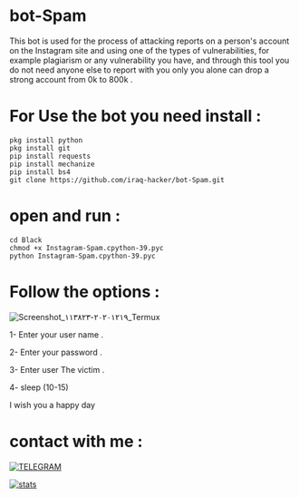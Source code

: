 # bot-Spam

This bot is used for the process of attacking reports on a person's account on the Instagram site and using one of the types of vulnerabilities, for example plagiarism or any vulnerability you have, and through this tool you do not need anyone else to report with you only you alone can drop a strong account from 0k to 800k .

# For Use the bot you need install  : 
 
```
pkg install python
pkg install git
pip install requests
pip install mechanize
pip install bs4
git clone https://github.com/iraq-hacker/bot-Spam.git
```
# open and run :
```
cd Black
chmod +x Instagram-Spam.cpython-39.pyc
python Instagram-Spam.cpython-39.pyc
```

# Follow the options :
![Screenshot_٢٠٢٠١٢١٩-١١٣٨٢٣_Termux](https://user-images.githubusercontent.com/70316694/102685073-d8305480-41ee-11eb-92dc-d7504a48b1c5.jpg)


1- Enter your user name .

2- Enter your password .

3- Enter user The victim .

4- sleep (10-15)

I wish you a happy day

# contact with me :

[![TELEGRAM](https://img.shields.io/badge/channel-telegram-yellow)](https://t.me/Professional_school)

[![stats](https://img.shields.io/badge/account%20-%20telegram-yellowred)](https://t.me/iiwiw)

